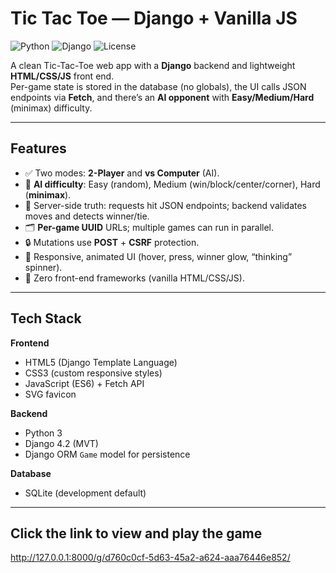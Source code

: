 # Tic Tac Toe — Django + Vanilla JS

![Python](https://img.shields.io/badge/Python-3.x-informational)
![Django](https://img.shields.io/badge/Django-4.2-brightgreen)
![License](https://img.shields.io/badge/License-MIT-lightgrey)

A clean Tic-Tac-Toe web app with a **Django** backend and lightweight **HTML/CSS/JS** front end.  
Per-game state is stored in the database (no globals), the UI calls JSON endpoints via **Fetch**, and there’s an **AI opponent** with **Easy/Medium/Hard** (minimax) difficulty.

---

## Features
- ✅ Two modes: **2-Player** and **vs Computer** (AI).
- 🧠 **AI difficulty**: Easy (random), Medium (win/block/center/corner), Hard (**minimax**).
- 🧭 Server-side truth: requests hit JSON endpoints; backend validates moves and detects winner/tie.
- 🗂️ **Per-game UUID** URLs; multiple games can run in parallel.
- 🔒 Mutations use **POST** + **CSRF** protection.
- 🎨 Responsive, animated UI (hover, press, winner glow, “thinking” spinner).
- 🧩 Zero front-end frameworks (vanilla HTML/CSS/JS).

---

## Tech Stack
**Frontend**
- HTML5 (Django Template Language)
- CSS3 (custom responsive styles)
- JavaScript (ES6) + Fetch API
- SVG favicon

**Backend**
- Python 3
- Django 4.2 (MVT)
- Django ORM `Game` model for persistence

**Database**
- SQLite (development default)

---

## Click the link to view and play the game
http://127.0.0.1:8000/g/d760c0cf-5d63-45a2-a624-aaa76446e852/
